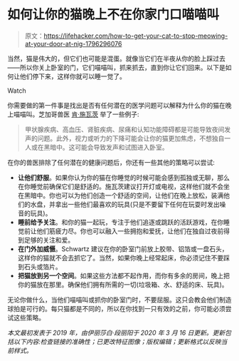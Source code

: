 # 如何让你的猫晚上不在你家门口喵喵叫

> 原文：<https://lifehacker.com/how-to-get-your-cat-to-stop-meowing-at-your-door-at-nig-1796296076>

当然，猫是伟大的，但它们也可能是混蛋。就像当它们在半夜从你的脸上踩过去——所以你关上卧室的门，它们喵喵叫，抓来抓去，直到你让它们回来。以下是如何让他们停下来，这样你就可以睡一觉了。

Watch

你需要做的第一件事是找出是否有任何潜在的医学问题可以解释为什么你的猫在晚上喵喵叫。芝加哥兽医 [肯·施瓦茨](https://familypetanimalhospital.com/family-pet-animal-hospital-chicago-il/veterinarians.php#Ken-Schwartz) 举了一些例子:

> 甲状腺疾病、高血压、肾脏疾病、尿痛和认知功能障碍都是可能导致夜间发声的问题。此外，视力或听力的下降可能会让你的猫更加焦虑，不想独自一人或在黑暗中。这可能会导致发声和试图进入卧室。

在你的兽医排除了任何潜在的健康问题后，你还有一些其他的策略可以尝试:

*   **让他们舒服**。如果你认为你的猫在你睡觉的时候可能会感到孤独或无聊，那么在你睡觉前确保它们是舒适的。施瓦茨建议打开灯或电视，这样他们就不会坐在黑暗中。你也可以为他们创造一个舒适的空间，让他们在晚上放松，装满他们的水盘，并拿出一些他们最喜欢的玩具(只是不要留下任何在玩耍时发出噪音的玩具)。
*   **睡前给予关注**。和你的猫一起玩，专注于他们追逐或跳跃的活跃游戏，在你睡觉前让他们筋疲力尽。你也可以融入一些拥抱和爱抚，让他们在独自过夜前得到足够的关注和爱。
*   **在门外加威慑**。Schwartz 建议在你的卧室门前放上胶带、铝箔或一盘石头，这样你的猫就不会去抓它了。当然，如果你晚上经常起床，你必须记住不要踩到石头或箔片。
*   **把猫放到另一个空间**。如果这些方法都不起作用，而你有多余的房间，晚上把你的猫放在那里。确保他们拥有所需的一切(垃圾箱、水、舒适的床、玩具)。

无论你做什么，当他们喵喵叫或抓你的卧室门时，不要屈服。这只会教会他们制造球拍是可行的。每只猫都是不同的，所以在你找到一只有效的之前，你可能必须尝试这些策略。

*本文最初发表于 2019 年，由伊丽莎白·段丽阳于 2020 年 3 月 16 日更新。更新包括以下内容:检查链接的准确性；已更改特征图像；版权编辑；更新格式以反映当前样式。*